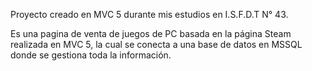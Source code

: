 Proyecto creado en MVC 5 durante mis estudios en I.S.F.D.T N° 43.

Es una pagina de venta de juegos de PC basada en la página Steam realizada en MVC 5, la cual se conecta a una base de datos en MSSQL donde se gestiona toda la información.
